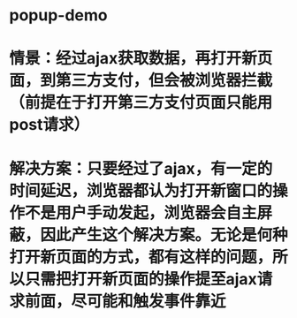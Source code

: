 # popup-demo
# 情景：经过ajax获取数据，再打开新页面，到第三方支付，但会被浏览器拦截（前提在于打开第三方支付页面只能用post请求）
# 解决方案：只要经过了ajax，有一定的时间延迟，浏览器都认为打开新窗口的操作不是用户手动发起，浏览器会自主屏蔽，因此产生这个解决方案。无论是何种打开新页面的方式，都有这样的问题，所以只需把打开新页面的操作提至ajax请求前面，尽可能和触发事件靠近
